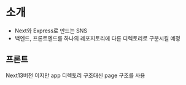 # 소개

- Next와 Express로 만드는 SNS
- 백엔드, 프론트엔드를 하나의 레포지토리에 다른 디렉토리로 구분시킬 예정

## 프론트

Next13버전 이지만 app 디렉토리 구조대신 page 구조를 사용
